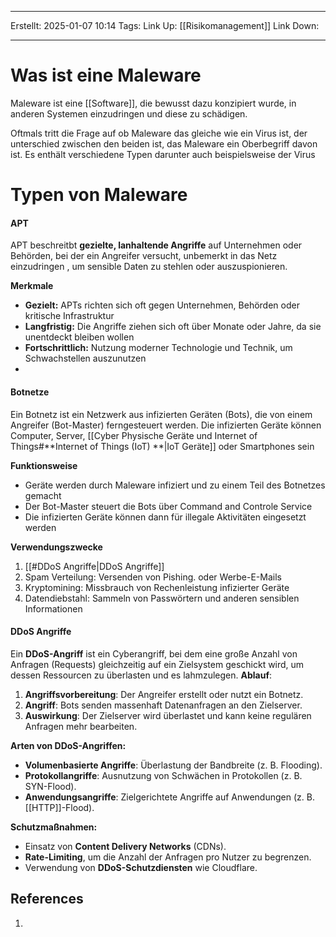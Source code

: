
--- 
Erstellt: 2025-01-07    10:14 
Tags: 
Link Up: [[Risikomanagement]] 
Link Down:

--- 
# Was ist eine Maleware
Maleware ist eine [[Software]], die bewusst dazu konzipiert wurde, in anderen Systemen einzudringen und diese zu schädigen. 

Oftmals tritt die Frage auf ob Maleware das gleiche wie ein Virus ist, der unterschied zwischen den beiden ist, das Maleware ein Oberbegriff davon ist. Es enthält verschiedene Typen darunter auch beispielsweise der Virus
# Typen von Maleware
#### APT
APT beschreitbt **gezielte, lanhaltende Angriffe** auf Unternehmen oder Behörden, bei der ein Angreifer versucht, unbemerkt in das Netz einzudringen , um sensible Daten zu stehlen oder auszuspionieren. 

**Merkmale**
- **Gezielt:** APTs richten sich oft gegen Unternehmen, Behörden oder kritische Infrastruktur
- **Langfristig:** Die Angriffe ziehen sich oft über Monate oder Jahre, da sie unentdeckt bleiben wollen
- **Fortschrittlich:** Nutzung moderner Technologie und Technik, um Schwachstellen auszunutzen
- 
#### Botnetze
Ein Botnetz ist ein Netzwerk aus infizierten Geräten (Bots), die von einem Angreifer (Bot-Master) ferngesteuert werden. Die infizierten Geräte können Computer, Server, [[Cyber Physische Geräte und Internet of Things#**Internet of Things (IoT) **|IoT Geräte]] oder Smartphones sein

**Funktionsweise**
- Geräte werden durch Maleware infiziert und zu einem Teil des Botnetzes gemacht
- Der Bot-Master steuert die Bots über Command and Controle Service 
- Die infizierten Geräte können dann für illegale Aktivitäten eingesetzt werden

**Verwendungszwecke**
1.  [[#DDoS Angriffe|DDoS Angriffe]]
2. Spam Verteilung: Versenden von Pishing. oder Werbe-E-Mails
3. Kryptomining: Missbrauch von Rechenleistung infizierter Geräte
4. Datendiebstahl: Sammeln von Passwörtern und anderen sensiblen Informationen

#### DDoS Angriffe
Ein **DDoS-Angriff** ist ein Cyberangriff, bei dem eine große Anzahl von Anfragen (Requests) gleichzeitig auf ein Zielsystem geschickt wird, um dessen Ressourcen zu überlasten und es lahmzulegen.
 **Ablauf**:
1. **Angriffsvorbereitung**: Der Angreifer erstellt oder nutzt ein Botnetz.
2. **Angriff**: Bots senden massenhaft Datenanfragen an den Zielserver.
3. **Auswirkung**: Der Zielserver wird überlastet und kann keine regulären Anfragen mehr bearbeiten.

 **Arten von DDoS-Angriffen:**
- **Volumenbasierte Angriffe**: Überlastung der Bandbreite (z. B. Flooding).
- **Protokollangriffe**: Ausnutzung von Schwächen in Protokollen (z. B. SYN-Flood).
- **Anwendungsangriffe**: Zielgerichtete Angriffe auf Anwendungen (z. B. [[HTTP]]-Flood).


**Schutzmaßnahmen:**
- Einsatz von **Content Delivery Networks** (CDNs).
- **Rate-Limiting**, um die Anzahl der Anfragen pro Nutzer zu begrenzen.
- Verwendung von **DDoS-Schutzdiensten** wie Cloudflare.
## References
1. 
